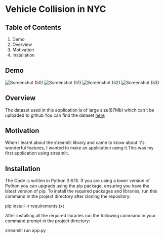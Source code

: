 # Vehicle Collision in NYC
## Table of Contents
1. Demo
2. Overview
3. Motivation
4. Installation
## Demo
![Screenshot (50)](https://user-images.githubusercontent.com/48888895/89260186-672a3f00-d649-11ea-9fe1-b998c805e6a1.png)
![Screenshot (51)](https://user-images.githubusercontent.com/48888895/89260248-8923c180-d649-11ea-9d3c-8a87f14c741b.png)
![Screenshot (52)](https://user-images.githubusercontent.com/48888895/89260309-a48ecc80-d649-11ea-866b-303134ce20df.png)
![Screenshot (53)](https://user-images.githubusercontent.com/48888895/89260361-be301400-d649-11ea-8999-680700826013.png)
## Overview
The dataset used in this application is of large size(87Mb) which can't be uploaded to github.You can find the dataset [here](https://www.kaggle.com/nypd/vehicle-collisions)
## Motivation
When I learnt about the streamlit library and came to know about it's wonderful features, I wanted to make an application using it.This was my first application using streamlit.
## Installation
The Code is written in Python 3.6.10. If you are using a lower version of Python you can upgrade using the pip package, ensuring you have the latest version of pip. To install the required packages and libraries, run this command in the project directory after cloning the repository:

pip install -r requirements.txt

After installing all the required libraries run the following command in your command prompt in the project directory:

streamlit run app.py
